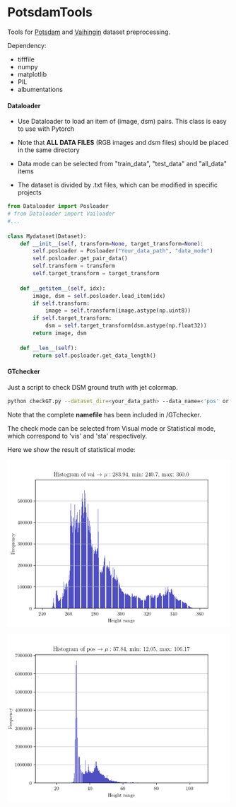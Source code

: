 # PotsdamTools
Tools for [Potsdam](<http://www2.isprs.org/commissions/comm3/wg4/2d-sem-label-potsdam.html>) and [Vaihingin](http://www2.isprs.org/commissions/comm3/wg4/2d-sem-label-vaihingen.html) dataset preprocessing.

Dependency:

- tifffile
- numpy
- matplotlib
- PIL
- albumentations

#### Dataloader

- Use Dataloader to load an item of (image, dsm) pairs. This class is easy to use with Pytorch

- Note that **ALL DATA FILES** (RGB images and dsm files) should be placed in the same directory
- Data mode can be selected from "train_data", "test_data" and "all_data" items
- The dataset is divided by .txt files, which can be modified in specific projects

```python
from Dataloader import Posloader
# from Dataloader import Vailoader
#...

class Mydataset(Dataset):
    def __init__(self, transform=None, target_transform=None):
        self.posloader = Posloader("Your_data_path", "data_mode")
        self.posloader.get_pair_data()
        self.transform = transform
        self.target_transform = target_transform

    def __getitem__(self, idx):
        image, dsm = self.posloader.load_item(idx)
        if self.transform:
            image = self.transform(image.astype(np.uint8))
        if self.target_transform:
            dsm = self.target_transform(dsm.astype(np.float32))
        return image, dsm

    def __len__(self):
        return self.posloader.get_data_length()
```

#### GTchecker

Just a script to check DSM ground truth with jet colormap.

```bash
python checkGT.py --dataset_dir=<your_data_path> --data_name=<'pos' or 'vai'> --check_mode=<'vis' or 'sta'>
```

Note that the complete **namefile** has been included in /GTchecker.

The check mode can be selected from Visual mode or Statistical mode, which correspond to 'vis' and 'sta' respectively.

Here we show the result of statistical mode:

![vai_info](./vai_info.png)

![pos_info](./pos_info.png)